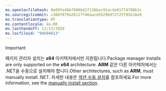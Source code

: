 ```yaml
---
ms.openlocfilehash: 8e09fe46bf896b62f136bac92acde017f4788b3c
ms.sourcegitcommit: c38bf879a2611ff46aacdd529b9f2725f93e18a9
ms.translationtype: HT
ms.contentlocale: ko-KR
ms.lasthandoff: 11/13/2020
ms.locfileid: "94594613"
---
```


> [!IMPORTANT]
> <span data-ttu-id="fb565-101">패키지 관리자 설치는 **x64** 아키텍처에서만 지원됩니다.</span><span class="sxs-lookup"><span data-stu-id="fb565-101">Package manager installs are only supported on the **x64** architecture.</span></span> <span data-ttu-id="fb565-102">**ARM** 같은 다른 아키텍처에서는 .NET을 수동으로 설치해야 합니다.</span><span class="sxs-lookup"><span data-stu-id="fb565-102">Other architectures, such as **ARM**, must manually install .NET.</span></span> <span data-ttu-id="fb565-103">자세한 내용은 [섹션 수동 설치](#manual-install)를 참조하세요.</span><span class="sxs-lookup"><span data-stu-id="fb565-103">For more information, see the [manually install section](#manual-install).</span></span>
